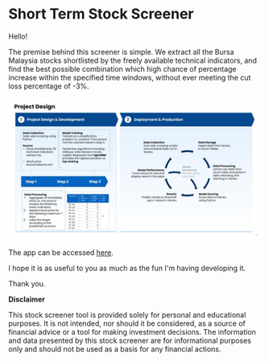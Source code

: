 # Short Term Stock Screener
Hello!

The premise behind this screener is simple. We extract all the Bursa Malaysia stocks shortlisted by the freely available technical indicators, 
and find the best possible combination which high chance of percentage increase within the specified time windows, without ever meeting the 
cut loss percentage of -3%.  

<img width="1000px" src="./StockScreener.jpg" alt="design png" />

The app can be accessed [here](https://stock-screener-amirul-0e3d96487623.herokuapp.com/). 

I hope it is as useful to you as much as the fun I'm having developing it. 

Thank you.













**Disclaimer**

This stock screener tool is provided solely for personal and educational purposes. It is not intended, nor should it be considered, as a source of financial advice or a tool for making investment decisions. The information and data presented by this stock screener are for informational purposes only and should not be used as a basis for any financial actions.
